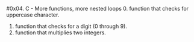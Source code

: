 #0x04. C - More functions, more nested loops
0. function that checks for uppercase character.
1. function that checks for a digit (0 through 9).
2. function that multiplies two integers.
